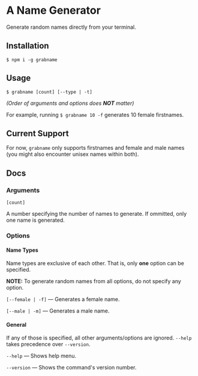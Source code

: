 # A Name Generator

Generate random names directly from your terminal.

## Installation
`$ npm i -g grabname`

## Usage

`$ grabname [count] [--type | -t]`

*(Order of arguments and options does **NOT** matter)*

For example, running `$ grabname 10 -f` generates 10 female firstnames.

## Current Support

For now, `grabname` only supports firstnames and female and male names (you might also encounter unisex names within both).

## Docs

### Arguments

`[count]`

A number specifying the number of names to generate. If ommitted, only one name is generated.

### Options

#### Name Types

Name types are exclusive of each other. That is, only **one** option can be specified.

**NOTE:** To generate random names from all options, do not specify any option.

`[--female | -f]` — Generates a female name.

`[--male | -m]` — Generates a male name.

#### General

If any of those is specified, all other arguments/options are ignored. `--help` takes precedence over `--version`.

`--help` — Shows help menu.

`--version` — Shows the command's version number.